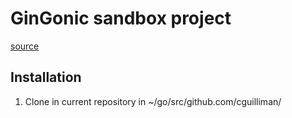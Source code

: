 # GinGonic sandbox project
[source](https://github.com/wangzitian0/golang-gin-starter-kit)

## Installation

1. Clone in current repository in ~/go/src/github.com/cguilliman/

